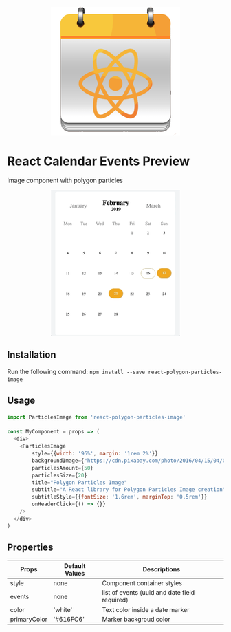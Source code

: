 <p align="center">
  <img width="300" height="300" src="assets/rcep-logo.png">
</p>

# React Calendar Events Preview
Image component with polygon particles

<p align="center">
  <img width="300" src="assets/rcep-prev.gif">
</p>

## Installation
Run the following command:
`npm install --save react-polygon-particles-image`

## Usage

```js
import ParticlesImage from 'react-polygon-particles-image'

const MyComponent = props => (
  <div>
    <ParticlesImage 
        style={{width: '96%', margin: '1rem 2%'}}
        backgroundImage={"https://cdn.pixabay.com/photo/2016/04/15/04/02/water-1330252_1280.jpg"}
        particlesAmount={50}
        particlesSize={20}
        title="Polygon Particles Image"
        subtitle="A React library for Polygon Particles Image creation"
        subtitleStyle={{fontSize: '1.6rem', marginTop: '0.5rem'}}
        onHeaderClick={() => {}}
    />
  </div>
)

```

## Properties

| Props | Default Values | Descriptions |
| --- | --- | --- |
| style | none | Component container styles |
| events | none | list of events (uuid and date field required) |
| color | 'white' | Text color inside a date marker |
| primaryColor | '#616FC6' | Marker backgroud color |
